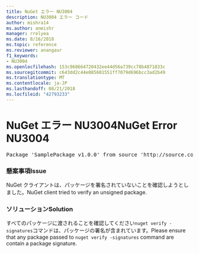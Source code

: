 ```yaml
---
title: NuGet エラー NU3004
description: NU3004 エラー コード
author: mishra14
ms.author: anmishr
manager: rrelyea
ms.date: 8/16/2018
ms.topic: reference
ms.reviewer: anangaur
f1_keywords:
- NU3004
ms.openlocfilehash: 153c968664720432ee44d56a739cc78b4871833c
ms.sourcegitcommit: c643dd2c44e085601551ff7079d696bcc3ad2b49
ms.translationtype: MT
ms.contentlocale: ja-JP
ms.lasthandoff: 08/21/2018
ms.locfileid: "42793233"
---
```

# <a name="nuget-error-nu3004"></a><span data-ttu-id="7ce7e-103">NuGet エラー NU3004</span><span class="sxs-lookup"><span data-stu-id="7ce7e-103">NuGet Error NU3004</span></span>

<pre>Package 'SamplePackage v1.0.0' from source 'http://source.com/index.json': The package is not signed.</pre>

### <a name="issue"></a><span data-ttu-id="7ce7e-104">懸案事項</span><span class="sxs-lookup"><span data-stu-id="7ce7e-104">Issue</span></span>

<span data-ttu-id="7ce7e-105">NuGet クライアントは、パッケージを署名されていないことを確認しようとしました。</span><span class="sxs-lookup"><span data-stu-id="7ce7e-105">NuGet client tried to verify an unsigned package.</span></span>


### <a name="solution"></a><span data-ttu-id="7ce7e-106">ソリューション</span><span class="sxs-lookup"><span data-stu-id="7ce7e-106">Solution</span></span>

<span data-ttu-id="7ce7e-107">すべてのパッケージに渡されることを確認してください`nuget verify -signatures`コマンドは、パッケージの署名が含まれています。</span><span class="sxs-lookup"><span data-stu-id="7ce7e-107">Please ensure that any package passed to `nuget verify -signatures` command are contain a package signature.</span></span>


